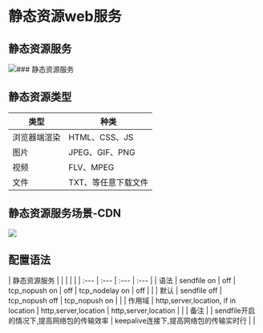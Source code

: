 # 静态资源web服务

## 静态资源服务

![](https://github.com/kingofzihua/middleware-architecture-based-on-nginx/tree/2e7a10d6ee4bfe83fce6d75d27b818bc96a69f67/assets/static_resources_web_server.png)\#\#\# 静态资源服务

## 静态资源类型

| 类型 | 种类 |
| --- | --- |
| 浏览器端渲染 | HTML、CSS、JS |
| 图片 | JPEG、GIF、PNG |
| 视频 | FLV、MPEG |
| 文件 | TXT、等任意下载文件 |

## 静态资源服务场景-CDN

![](https://github.com/kingofzihua/middleware-architecture-based-on-nginx/tree/2e7a10d6ee4bfe83fce6d75d27b818bc96a69f67/assets/static_resources_web_server_cdn.png)

## 配置语法

| 静态资源服务 |  |  |  |  |
| :--- | :--- | :--- | :--- |
| 语法 | sendfile on \| off | tcp\_nopush  on \| off | tcp\_nodelay on \| off |  |
| 默认 | sendfile off | tcp\_nopush off | tcp\_nopush on |  |
| 作用域 | http,server,location, if in location | http,server,location | http,server,location |  |
| 备注 |  | sendfile开启的情况下,提高网络包的传输效率 | keepalive连接下,提高网络包的传输实时行 |  |


